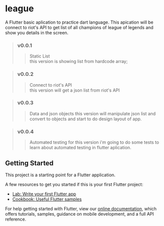 # league
A Flutter basic aplication  to practice dart language.
This apication will be connect to riot's API to get list of all champions of league of legends and show you details in the screen.

>### v0.0.1
>>Static List<br>
>this version is showing list from hardcode array;

>### v0.0.2
>>Connect to riot's API<br>
>this version will get a json list from riot's API

>### v0.0.3
>>Data and json objects
>this version will manipulate json list and convert to objects and start to do design layout of app.

>### v0.0.4
>>Automated testing
>for this version i'm going to do some tests to learn about automated testing in flutter aplication.
## Getting Started

This project is a starting point for a Flutter application.

A few resources to get you started if this is your first Flutter project:

- [Lab: Write your first Flutter app](https://flutter.dev/docs/get-started/codelab)
- [Cookbook: Useful Flutter samples](https://flutter.dev/docs/cookbook)

For help getting started with Flutter, view our
[online documentation](https://flutter.dev/docs), which offers tutorials,
samples, guidance on mobile development, and a full API reference.
